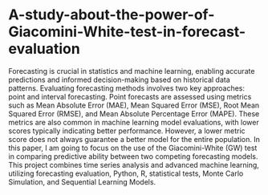 # A-study-about-the-power-of-Giacomini-White-test-in-forecast-evaluation
Forecasting is crucial in statistics and machine learning, enabling accurate predictions and informed decision-making based on historical data patterns. Evaluating forecasting methods involves two key approaches: point and interval forecasting. Point forecasts are assessed using metrics such as Mean Absolute Error (MAE), Mean Squared Error (MSE), Root Mean Squared Error (RMSE), and Mean Absolute Percentage Error (MAPE). These metrics are also common in machine learning model evaluations, with lower scores typically indicating better performance. However, a lower metric score does not always guarantee a better model for the entire population. In this paper, I am going to focus on the use of the Giacomini-White (GW) test in comparing predictive ability between two competing forecasting models. This project combines time series analysis and advanced machine learning, utilizing forecasting evaluation, Python, R, statistical tests, Monte Carlo Simulation, and Sequential Learning Models.
